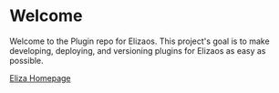 # Welcome
Welcome to the Plugin repo for Elizaos.  This project's goal is to make developing, deploying, and versioning plugins for Elizaos as easy as possible.  

[Eliza Homepage](https://elizas.com)
